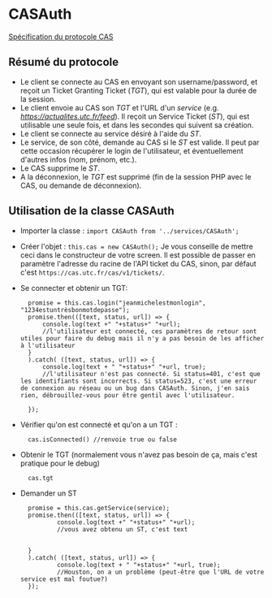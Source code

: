 # CASAuth

[Spécification du protocole CAS](https://apereo.github.io/cas/5.1.x/protocol/CAS-Protocol-Specification.html)

## Résumé du protocole

* Le client se connecte au CAS en envoyant son username/password, et reçoit un Ticket Granting Ticket (*TGT*), qui est valable pour la durée de la session.
* Le client envoie au CAS son *TGT* et l'URL d'un *service* (e.g. _https://actualites.utc.fr/feed_). Il reçoit un Service Ticket (*ST*), qui est utilisable une seule fois, et dans les secondes qui suivent sa création.
* Le client se connecte au service désiré à l'aide du *ST*.
* Le service, de son côté, demande au CAS si le *ST* est valide. Il peut par cette occasion récupérer le login de l'utilisateur, et éventuellement d'autres infos (nom, prénom, etc.).
* Le CAS supprime le *ST*.
* A la déconnexion, le *TGT* est supprimé (fin de la session PHP avec le CAS, ou demande de déconnexion).

## Utilisation de la classe CASAuth

* Importer la classe : `import CASAuth from '../services/CASAuth';`
* Créer l'objet : `this.cas = new CASAuth();`
Je vous conseille de mettre ceci dans le constructeur de votre screen.
Il est possible de passer en paramètre l'adresse du racine de l'API ticket du CAS, sinon, par défaut c'est `https://cas.utc.fr/cas/v1/tickets/`.
* Se connecter et obtenir un TGT:

		promise = this.cas.login("jeanmichelestmonlogin", "1234estuntrèsbonmotdepasse");
		promise.then(([text, status, url]) => {
			console.log(text +" "+status+" "+url);
			//l'utilisateur est connecté, ces paramètres de retour sont utiles pour faire du debug mais il n'y a pas besoin de les afficher à l'utilisateur				
		}
		).catch( ([text, status, url]) => {
			console.log(text + " "+status+" "+url, true);
			//l'utilisateur n'est pas connecté. Si status=401, c'est que les identifiants sont incorrects. Si status=523, c'est une erreur de connexion au réseau ou un bug dans CASAuth. Sinon, j'en sais rien, débrouillez-vous pour être gentil avec l'utilisateur.
			
		});

* Vérifier qu'on est connecté et qu'on a un TGT :

		cas.isConnected() //renvoie true ou false

* Obtenir le TGT (normalement vous n'avez pas besoin de ça, mais c'est pratique pour le debug)

		cas.tgt

* Demander un ST

		promise = this.cas.getService(service);
		promise.then(([text, status, url]) => {
				console.log(text +" "+status+" "+url);
				//vous avez obtenu un ST, c'est text
				
				
		}
		).catch( ([text, status, url]) => {
				console.log(text + " "+status+" "+url, true);
				//Houston, on a un problème (peut-être que l'URL de votre service est mal foutue?)
		});

